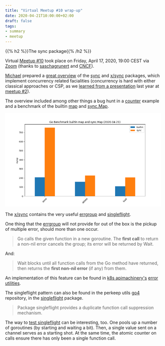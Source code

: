 ```yaml
---
title: "Virtual Meetup #10 wrap-up"
date: 2020-04-21T10:00:00+02:00
draft: false
tags:
- summary
- meetup
---
```


{{% h2 %}}The sync package{{% /h2 %}}

Virtual [Meetup #10](https://www.meetup.com/Leipzig-Golang/events/268785531/)
took place on Friday, April 17, 2020, 19:00 CEST via [Zoom](https://zoom.us/)
(thanks to [saschagrunert](https://github.com/saschagrunert) and
[CNCF](https://www.cncf.io/)).

[Michael](https://twitter.com/embano1) prepared a [great overview](https://github.com/embano1/go-meetup-lej-04-2020) of the
[sync](https://golang.org/pkg/sync/) and
[x/sync](https://pkg.go.dev/golang.org/x/sync) packages, which implement
concurrency related facialities (concurrency is hard with either classical
approaches or CSP, as we [learned from a
presentation](https://speakerdeck.com/embano1/concurrency-bugs-in-go-go-meetup-leipzig-03-15-2019-gasch)
last year at [meetup
#2](https://golangleipzig.space/posts/second-meetup-wrapup/)).

The overview included among other things a bug hunt in a
[counter](https://github.com/embano1/go-meetup-lej-04-2020/blob/master/sync/sync-rwmutex/counter.go)
example and a benchmark of the builtin [map](https://golang.org/ref/spec#Map_types)
and [sync.Map](https://golang.org/pkg/sync/#Map).

![](/images/sync-map-bench.png)

The [x/sync](https://pkg.go.dev/mod/golang.org/x/sync) contains the very useful
[errgroup](https://github.com/embano1/go-meetup-lej-04-2020/tree/master/x-sync/errgroup)
and
[singleflight](https://github.com/embano1/go-meetup-lej-04-2020/tree/master/x-sync/singleflight).

One thing that the [errgroup](https://godoc.org/golang.org/x/sync/errgroup)
will not provide for out of the box is the pickup of multiple error, should
more than one occur.

> Go calls the given function in a new goroutine. The **first call** to return a non-nil error cancels the group; its error will be returned by Wait.

And:

> Wait blocks until all function calls from the Go method have returned, then
> returns the **first non-nil error** (if any) from them.

An implementation of this feature can be found in [k8s apimachinery's](https://github.com/kubernetes/apimachinery) [error
utilities](https://github.com/kubernetes/apimachinery/blob/06deae5c9c2c030d771a467e086b6c791e8800dc/pkg/util/errors/errors.go#L231-L246).

The singleflight pattern can also be found in the perkeep utils [go4](https://github.com/go4org/go4) repository, in the [singleflight](https://github.com/go4org/go4/blob/f5505b9728ddf920bb673137648788c5ac99de1b/syncutil/singleflight/singleflight.go#L17-L19) package.

> Package singleflight provides a duplicate function call suppression mechanism.

The way to [test
singleflight](https://github.com/go4org/go4/blob/f5505b9728ddf920bb673137648788c5ac99de1b/syncutil/singleflight/singleflight_test.go#L55-L85)
can be interesting, too. One pools up a number of goroutines (by starting and
waiting a bit). Then, a single value sent on a channel serves as a starting
shot. At the same time, the atomic counter on calls ensure there has only been
a single function call.


<!-- {{% h2 %}}Misc{{% /h2 %}} -->

